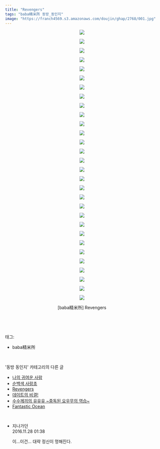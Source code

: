 ```yaml
---
title: "Revengers"
tags: "baba精米所 동방_동인지"
image: "https://franch4569.s3.amazonaws.com/doujin/ghap/2768/001.jpg"
---
```

<div class="article">
<p style="text-align: center; clear: none; float: none;"><img src="{{ site.imgserver2 }}/ghap/2768/001.jpg"/></p>
<p style="text-align: center; clear: none; float: none;"><img src="{{ site.imgserver2 }}/ghap/2768/002.jpg"/></p>
<p style="text-align: center; clear: none; float: none;"><img src="{{ site.imgserver2 }}/ghap/2768/003.jpg"/></p>
<p style="text-align: center; clear: none; float: none;"><img src="{{ site.imgserver2 }}/ghap/2768/004.jpg"/></p>
<p style="text-align: center; clear: none; float: none;"><img src="{{ site.imgserver2 }}/ghap/2768/005.jpg"/></p>
<p style="text-align: center; clear: none; float: none;"><img src="{{ site.imgserver2 }}/ghap/2768/006.jpg"/></p>
<p style="text-align: center; clear: none; float: none;"><img src="{{ site.imgserver2 }}/ghap/2768/007.jpg"/></p>
<p style="text-align: center; clear: none; float: none;"><img src="{{ site.imgserver2 }}/ghap/2768/008.jpg"/></p>
<p style="text-align: center; clear: none; float: none;"><img src="{{ site.imgserver2 }}/ghap/2768/009.jpg"/></p>
<p style="text-align: center; clear: none; float: none;"><img src="{{ site.imgserver2 }}/ghap/2768/010.jpg"/></p>
<p style="text-align: center; clear: none; float: none;"><img src="{{ site.imgserver2 }}/ghap/2768/011.jpg"/></p>
<p style="text-align: center; clear: none; float: none;"><img src="{{ site.imgserver2 }}/ghap/2768/012.jpg"/></p>
<p style="text-align: center; clear: none; float: none;"><img src="{{ site.imgserver2 }}/ghap/2768/013.jpg"/></p>
<p style="text-align: center; clear: none; float: none;"><img src="{{ site.imgserver2 }}/ghap/2768/014.jpg"/></p>
<p style="text-align: center; clear: none; float: none;"><img src="{{ site.imgserver2 }}/ghap/2768/015.jpg"/></p>
<p style="text-align: center; clear: none; float: none;"><img src="{{ site.imgserver2 }}/ghap/2768/016.jpg"/></p>
<p style="text-align: center; clear: none; float: none;"><img src="{{ site.imgserver2 }}/ghap/2768/017.jpg"/></p>
<p style="text-align: center; clear: none; float: none;"><img src="{{ site.imgserver2 }}/ghap/2768/018.jpg"/></p>
<p style="text-align: center; clear: none; float: none;"><img src="{{ site.imgserver2 }}/ghap/2768/019.jpg"/></p>
<p style="text-align: center; clear: none; float: none;"><img src="{{ site.imgserver2 }}/ghap/2768/020.jpg"/></p>
<p style="text-align: center; clear: none; float: none;"><img src="{{ site.imgserver2 }}/ghap/2768/021.jpg"/></p>
<p style="text-align: center; clear: none; float: none;"><img src="{{ site.imgserver2 }}/ghap/2768/022.jpg"/></p>
<p style="text-align: center; clear: none; float: none;"><img src="{{ site.imgserver2 }}/ghap/2768/023.jpg"/></p>
<p style="text-align: center; clear: none; float: none;"><img src="{{ site.imgserver2 }}/ghap/2768/024.jpg"/></p>
<p style="text-align: center; clear: none; float: none;"><img src="{{ site.imgserver2 }}/ghap/2768/025.jpg"/></p>
<p style="text-align: center; clear: none; float: none;"><img src="{{ site.imgserver2 }}/ghap/2768/026.jpg"/></p>
<p style="text-align: center; clear: none; float: none;"><img src="{{ site.imgserver2 }}/ghap/2768/027.jpg"/></p>
<p style="text-align: center; clear: none; float: none;"><img src="{{ site.imgserver2 }}/ghap/2768/028.jpg"/></p>
<p style="text-align: center; clear: none; float: none;"><img src="{{ site.imgserver2 }}/ghap/2768/029.jpg"/></p>
<p style="text-align: center; clear: none; float: none;"><img src="{{ site.imgserver2 }}/ghap/2768/030.jpg"/></p>
<p style="text-align: center; clear: none; float: none;">[baba精米所] Revengers</p>
<p><br/></p>
</div><br/>
<div class="tagTrail">
<p>태그: </p>
<ul>
<li>baba精米所</li>
</ul>
</div><br/>
<div class="another">
<p>'동방 동인지' 카테고리의 다른 글</p>
<ul>
<li><a href="/ghap_2771">나의 귀여운 사람</a></li>
<li><a href="/ghap_2769">순백색 사랑초</a></li>
<li><a href="/ghap_2768">Revengers</a></li>
<li><a href="/ghap_2767">데이트의 비결!</a></li>
<li><a href="/ghap_2764">수수께끼의 유유유 ~중독된 요우무의 역습~</a></li>
<li><a href="/ghap_2763">Fantastic Ocean</a></li>
</ul>
</div><br/>
<div class="cb_module cb_fluid">
<div class="cb_wrt cb_profile">
<div class="comment">
<ul>
<li class="cb_thumb_off" id="comment14858260">
<div class="cb_comment_area">
<div class="cb_info_area">
<div class="cb_section">
<span class="cb_nick_name">지나가던</span>
</div>
<div class="cb_section">
<span class="cb_date">2016.11.28 01:38 </span>
</div>
</div>
<div class="cb_dsc_comment">
<p class="cb_dsc">
											이...이건... 대략 정신이 멍해진다.
										</p>
</div>
</div></li>
</ul>
</div>
</div><!-- commentList close -->
</div><br/>
